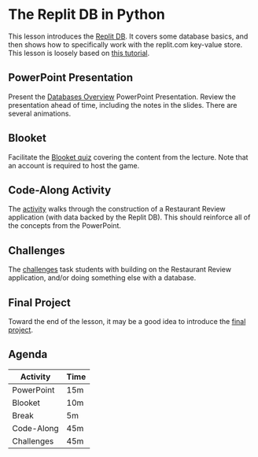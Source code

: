 # The Replit DB in Python
This lesson introduces the [Replit DB](https://docs.replit.com/misc/database). It covers some database basics, and then shows how to specifically work with the replit.com key-value store. This lesson is loosely based on [this tutorial](https://docs.replit.com/hosting/databases/replit-database).

## PowerPoint Presentation
Present the [Databases Overview](DatabasesOverview.pptx) PowerPoint Presentation. Review the presentation ahead of time, including the notes in the slides. There are several animations.

## Blooket
Facilitate the [Blooket quiz](https://dashboard.blooket.com/set/6419ccb43360ef9962e2fe22) covering the content from the lecture. Note that an account is required to host the game.

## Code-Along Activity
The [activity](RestaurantReviewCodeAlong.md) walks through the construction of a Restaurant Review application (with data backed by the Replit DB). This should reinforce all of the concepts from the PowerPoint.

## Challenges
The [challenges](DatabaseChallenges.md) task students with building on the Restaurant Review application, and/or doing something else with a database.

## Final Project
Toward the end of the lesson, it may be a good idea to introduce the [final project](../FinalProject/).

## Agenda 
| Activity | Time |
|-|-|
| PowerPoint | 15m |
| Blooket | 10m |
| Break | 5m |
| Code-Along | 45m |
| Challenges | 45m |

